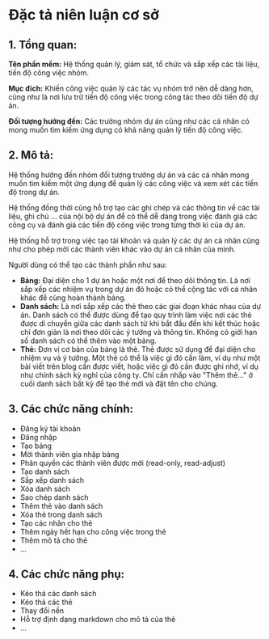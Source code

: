 # Đặc tả niên luận cơ sở

## 1. Tổng quan:

**Tên phần mềm:** Hệ thống quản lý, giám sát, tổ chức và sắp xếp các tài liệu, tiến độ công việc nhóm.

**Mục đích:** Khiến công việc quản lý các tác vụ nhóm trở nên dễ dàng hơn, cũng như là nơi lưu trữ tiến độ công việc trong công tác theo dõi tiến độ dự án.

**Đối tượng hướng đến:** Các trưởng nhóm dự án cũng như các cá nhân có mong muốn tìm kiếm ứng dụng có khả năng quản lý tiến độ công việc.

## 2. Mô tả:

Hệ thống hướng đến nhóm đối tượng trưởng dự án và các cá nhân mong muốn tìm kiếm một ứng dụng để quản lý các công việc và xem xét các tiến độ trong dự án.

Hệ thống đồng thời cũng hỗ trợ tạo các ghi chép và các thông tin về các tài liệu, ghi chú ... của nội bộ dự án để có thể dễ dàng trong việc đánh giá các công cụ và đánh giá các tiến độ công việc trong từng thời kì của dự án.

Hệ thống hỗ trợ trong việc tạo tài khoản và quản lý các dự án cá nhân cũng như cho phép mời các thành viên khác vào dự án cá nhân của mình.

Người dùng có thể tạo các thành phần như sau:

- **Bảng:** Đại diện cho 1 dự án hoặc một nơi để theo dõi thông tin. Là nơi sắp xếp các nhiệm vụ trong dự án đó hoặc có thể cộng tác với cá nhân khác để cùng hoàn thành bảng.
- **Danh sách:** Là nơi sắp xếp các thẻ theo các giai đoạn khác nhau của dự án. Danh sách có thể được dùng để tạo quy trình làm việc nơi các thẻ được di chuyển giữa các danh sách từ khi bắt đầu đến khi kết thúc hoặc chỉ đơn giản là nơi theo dõi các ý tưởng và thông tin. Không có giới hạn số danh sách có thể thêm vào một bảng.
- **Thẻ:** Đơn vị cơ bản của bảng là thẻ. Thẻ được sử dụng để đại diện cho nhiệm vụ và ý tưởng. Một thẻ có thể là việc gì đó cần làm, ví dụ như một bài viết trên blog cần được viết, hoặc việc gì đó cần được ghi nhớ, ví dụ như chính sách kỳ nghỉ của công ty. Chỉ cần nhấp vào "Thêm thẻ..." ở cuối danh sách bất kỳ để tạo thẻ mới và đặt tên cho chúng.

## 3. Các chức năng chính:

- Đăng ký tài khoản
- Đăng nhập
- Tạo bảng
- Mời thành viên gia nhập bảng
- Phân quyền các thành viên được mời (read-only, read-adjust)
- Tạo danh sách
- Sắp xếp danh sách
- Xóa danh sách
- Sao chép danh sách
- Thêm thẻ vào danh sách
- Xóa thẻ trong danh sách
- Tạo các nhãn cho thẻ
- Thêm ngày hết hạn cho công việc trong thẻ
- Thêm mô tả cho thẻ
- ...

## 4. Các chức năng phụ:

- Kéo thả các danh sách
- Kéo thả các thẻ
- Thay đổi nền
- Hỗ trợ định dạng markdown cho mô tả của thẻ
- ...
